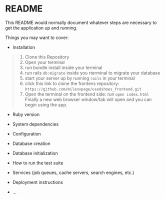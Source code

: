 # README

This README would normally document whatever steps are necessary to get the
application up and running.

Things you may want to cover:

* Installation
>1. Clone this Repository
>2. Open your terminal
>3. run bundle install inside your terminal
>4. run rails ```db:migrate``` inside you rterminal to migrate your database
>5. start your server up by running ```rails``` in your terminal
>6. click this link to clone the frontens repository: ```https://github.com/milanvpage/usedshoes_frontend.git```
>7. Open the terminal on the frontend side: run ```open index.html```
>Finally a new web browser window/tab will open and you can begin using the app.

* Ruby version

* System dependencies

* Configuration

* Database creation

* Database initialization

* How to run the test suite

* Services (job queues, cache servers, search engines, etc.)

* Deployment instructions

* ...
